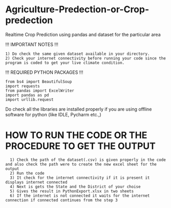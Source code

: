 # Agriculture-Predection-or-Crop-predection
Realtime Crop Prediction using pandas and dataset for the particular area 

!!!  IMPORTANT NOTES  !!!

    1) Do check the same given dataset available in your directory.
    2) Check your internet connectivity before running your code since the program is coded to get your live climate condition.

!!!  REQUIRED PYTHON PACKAGES   !!!


    from bs4 import BeautifulSoup 
    import requests
    from pandas import ExcelWriter
    import pandas as pd 
    import urllib.request
    

Do check all the libraries are installed properly if you are using offline software for python (like IDLE, Pycharm etc.,)

# HOW TO RUN THE CODE OR THE PROCEDURE TO GET THE OUTPUT

      1) Check the path of the dataset(.csv) is given properly in the code and also check the path were to create the new excel sheet for the output
      2) Run the code 
      3) It check for the internet connectivity if it is present it displays internet connected
      4) Next is gets the State and the District of your choise 
      5) Gives the result in PythonExport.xlsx in two sheets 
      6) If the internet is not connected it waits for the internet connection if connected continues from the step 3

